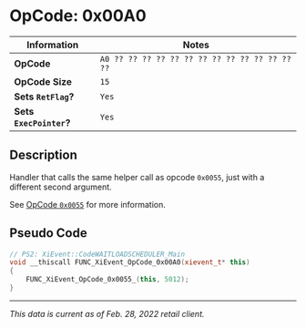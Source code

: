 # OpCode: 0x00A0

| Information               | Notes |
|---                        |---    |
| **OpCode**                | `A0 ?? ?? ?? ?? ?? ?? ?? ?? ?? ?? ?? ?? ?? ??` |
| **OpCode Size**           | `15`  |
| **Sets `RetFlag`?**       | `Yes` |
| **Sets `ExecPointer`?**   | `Yes` |

## Description

Handler that calls the same helper call as opcode `0x0055`, just with a different second argument.

See [OpCode `0x0055`](OpCodes/0x0055.md) for more information.

## Pseudo Code

```cpp
// PS2: XiEvent::CodeWAITLOADSCHEDULER_Main
void __thiscall FUNC_XiEvent_OpCode_0x00A0(xievent_t* this)
{
    FUNC_XiEvent_OpCode_0x0055_(this, 5012);
}
```

---

_This data is current as of Feb. 28, 2022 retail client._
